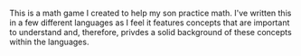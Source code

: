 This is a math game I created to help my son practice math. I've written this in a few different languages as I feel it features concepts that are important to understand and, therefore, privdes a solid background of these concepts within the languages. 
